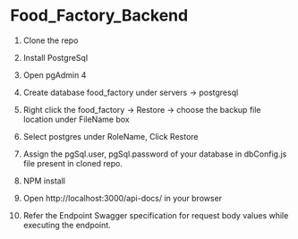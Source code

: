 # Food_Factory_Backend

1. Clone the repo

2. Install PostgreSql

3. Open pgAdmin 4

4. Create database food_factory under servers -> postgresql

5. Right click the food_factory -> Restore -> choose the backup file location under FileName box

6. Select postgres under RoleName, Click Restore

7. Assign the pgSql.user, pgSql.password of your database in dbConfig.js file present in cloned repo.  

8. NPM install

9. Open http://localhost:3000/api-docs/ in your browser

10. Refer the Endpoint Swagger specification for request body values while executing the endpoint. 

